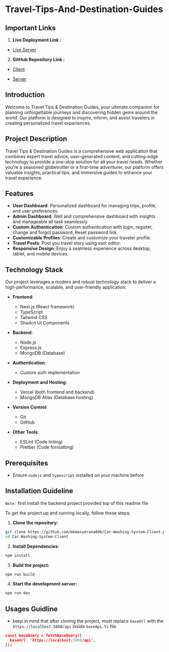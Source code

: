 # Travel-Tips-And-Destination-Guides

## Important Links

1. **Live Deployment Link :**

- [Live Server]([https://car-washing-system-client-gilt.vercel.app](https://travel-tips-and-destination-guides-client.vercel.app/))

2. **GitHub Repository Link :**

- [Client](https://github.com/mkmasudrana806/Travel-Tips-AndDestination-Guides-Client)

- [Server](https://github.com/mkmasudrana806/Travel-Tips-And-Destination-Guides-Backend)

## Introduction

Welcome to Travel Tips & Destination Guides, your ultimate companion for planning unforgettable journeys and discovering hidden gems around the world. Our platform is designed to inspire, inform, and assist travelers in creating personalized travel experiences.

## Project Description

Travel Tips & Destination Guides is a comprehensive web application that combines expert travel advice, user-generated content, and cutting-edge technology to provide a one-stop solution for all your travel needs. Whether you're a seasoned globetrotter or a first-time adventurer, our platform offers valuable insights, practical tips, and immersive guides to enhance your travel experience.

## Features

- **User Dashboard**: Personalized dashboard for managing trips, profile, and user preferences.
- **Admin Dashboard**: Well and comprehensive dashboard with insights and manageable all task seamlessly
- **Custom Authentication**: Custom authentication with login, register, change and forgot password, Reset password link
- **Customizable Profiles**: Create and customize your traveler profile.
- **Travel Posts**: Post you travel story using vast editor.
- **Responsive Design**: Enjoy a seamless experience across desktop, tablet, and mobile devices.

## Technology Stack

Our project leverages a modern and robust technology stack to deliver a high-performance, scalable, and user-friendly application:

- **Frontend**:
  - Next.js (React framework)
  - TypeScript
  - Tailwind CSS
  - Shadcn UI Components

- **Backend**:
  - Node.js
  - Express.js
  - MongoDB (Database)

- **Authentication**:
  - Custom auth implementation

- **Deployment and Hosting**:
  - Vercel (both frontend and backend)
  - MongoDB Atlas (Database hosting)

- **Version Control**:
  - Git
  - GitHub

- **Other Tools**:
  - ESLint (Code linting)
  - Prettier (Code formatting)
    
## Prerequisites

- Ensure `nodejs` and `typescript` installed on your machine before

## Installation Guideline

`Note:` first install the backend project provided top of this readme file

To get the project up and running locally, follow these steps:

1. **Clone the repository:**

```bash
git clone https://github.com/mkmasudrana806/Car-Washing-System-Client.git
cd Car-Washing-System-Client
```

2. **Install Dependencies:**

```bash
npm install
```

3. **Build the project:**

```bash
npm run build
```

4. **Start the development server:**

```bash
npm run dev
```

## Usages Guidline

- keep in mind that after cloning the project,
  must replace `baseUrl` with the `https://localhost:5000/api` inside `baseApi.ts` file

```json
const baseQuery = fetchBaseQuery({
  baseUrl: 'https://localhost:5000/api',
});
```

